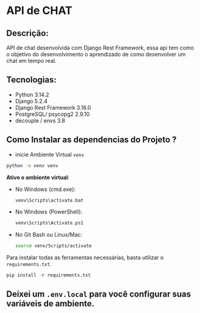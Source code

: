 # API de CHAT 

## Descrição: 
API de chat desenvolvida com Django Rest Framework, essa api tem como o objetivo do desenvolvimento o aprendizado de como desenvolver um chat em tempo real. 

## Tecnologias: 

- Python 3.14.2
- Django 5.2.4
- Django Rest Framework 3.16.0
- PostgreSQL/ psycopg2 2.9.10
- decouple / envs 3.8

## Como Instalar as dependencias do Projeto ?

- inicie Ambiente Virtual `venv`

```bash
python -m venv venv
```

**Ative o ambiente virtual**:

- No Windows (cmd.exe):

  ```sh
  venv\Scripts\activate.bat
  ```

- No Windows (PowerShell):

  ```sh
  venv\Scripts\Activate.ps1
  ```

- No Git Bash ou Linux/Mac:

  ```sh
  source venv/Scripts/activate
  ```

Para instalar todas as ferramentas necessárias, basta utilizar o `requirements.txt`.

```python
pip install -r requirements.txt
```

## Deixei um `.env.local` para você configurar suas variáveis de ambiente.
